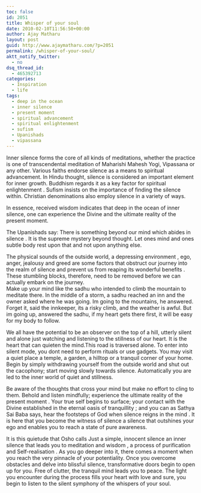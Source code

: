 ```yaml
---
toc: false
id: 2051
title: Whisper of your soul
date: 2010-02-10T11:56:50+00:00
author: Ajay Matharu
layout: post
guid: http://www.ajaymatharu.com/?p=2051
permalink: /whisper-of-your-soul/
aktt_notify_twitter:
  - no
dsq_thread_id:
  - 465392713
categories:
  - Inspiration
  - life
tags:
  - deep in the ocean
  - inner silence
  - present moment
  - spiritual advancement
  - spiritual enlightenment
  - sufism
  - Upanishads
  - vipassana
---
```

<span><span>Inner silence forms the core of all kinds of meditations, whether the practice is one of transcendental meditation of Maharishi Mahesh Yogi, Vipassana or any other. Various faiths endorse silence as a means to spiritual advancement. In Hindu thought, silence is considered an important element for inner growth. Buddhism regards it as a key factor for spiritual enlightenment . Sufism insists on the importance of finding the silence within. Christian denominations also employ silence in a variety of ways.</p> 

<p>
  In essence, received wisdom indicates that deep in the ocean of inner silence, one can experience the Divine and the ultimate reality of the present moment.
</p>

<p>
  The Upanishads say: There is something beyond our mind which abides in silence . It is the supreme mystery beyond thought. Let ones mind and ones subtle body rest upon that and not upon anything else.
</p>

<p>
  The physical sounds of the outside world, a depressing environment , ego, anger, jealousy and greed are some factors that obstruct our journey into the realm of silence and prevent us from reaping its wonderful benefits . These stumbling blocks, therefore, need to be removed before we can actually embark on the journey.<br /> Make up your mind like the sadhu who intended to climb the mountain to meditate there. In the middle of a storm, a sadhu reached an inn and the owner asked where he was going. Im going to the mountains, he answered. Forget it, said the innkeeper, its a risky climb, and the weather is awful. But im going up, answered the sadhu, if my heart gets there first, it will be easy for my body to follow.
</p>

<p>
  We all have the potential to be an observer on the top of a hill, utterly silent and alone just watching and listening to the stillness of our heart. It is the heart that can quieten the mind.This road is traversed alone. To enter into silent mode, you dont need to perform rituals or use gadgets. You may visit a quiet place a temple, a garden, a hilltop or a tranquil corner of your home. Begin by simply withdrawing yourself from the outside world and shut out the cacophony; start moving slowly towards silence. Automatically you are led to the inner world of quiet and stillness.
</p>

<p>
  Be aware of the thoughts that cross your mind but make no effort to cling to them. Behold and listen mindfully; experience the ultimate reality of the present moment . Your true self begins to surface; your contact with the Divine established in the eternal oasis of tranquillity ; and you can as Sathya Sai Baba says, hear the footsteps of God when silence reigns in the mind . It is here that you become the witness of silence a silence that outshines your ego and enables you to reach a state of pure awareness.
</p>

<p>
  It is this quietude that Osho calls Just a simple, innocent silence an inner silence that leads you to meditation and wisdom , a process of purification and Self-realisation . As you go deeper into it, there comes a moment when you reach the very pinnacle of your potentiality. Once you overcome obstacles and delve into blissful silence, transformative doors begin to open up for you. Free of clutter, the tranquil mind leads you to peace. The light you encounter during the process fills your heart with love and sure, you begin to listen to the silent symphony of the whispers of your soul. </span></span>
</p>
